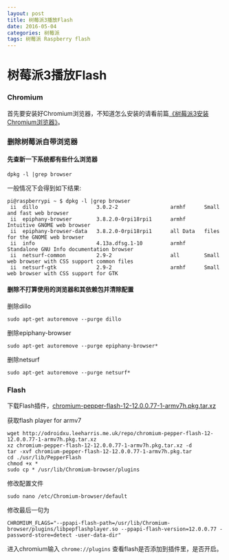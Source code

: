 ```yaml
---
layout: post
title: 树莓派3播放Flash
date: 2016-05-04
categories: 树莓派
tags: 树莓派 Raspberry flash
---
```


# 树莓派3播放Flash      

### Chromium

首先要安装好Chromium浏览器，不知道怎么安装的请看前篇[《树莓派3安装Chromium浏览器》](http://www.yupae.cn/2016-04-23-raspi-chromium)。

### 删除树莓派自带浏览器

#### 先查新一下系统都有些什么浏览器

`
dpkg -l |grep browser
`

一般情况下会得到如下结果:

```
pi@raspberrypi ~ $ dpkg -l |grep browser
 ii  dillo                   3.0.2-2                 armhf      Small and fast web browser
 ii  epiphany-browser        3.8.2.0-0rpi18rpi1      armhf      Intuitive GNOME web browser
 ii  epiphany-browser-data   3.8.2.0-0rpi18rpi1      all Data   files for the GNOME web browser
 ii  info                    4.13a.dfsg.1-10         armhf      Standalone GNU Info documentation browser
 ii  netsurf-common          2.9-2                   all        Small web browser with CSS support common files
 ii  netsurf-gtk             2.9-2                   armhf      Small web browser with CSS support for GTK
```


#### 删除不打算使用的浏览器和其依赖包并清除配置

删除dillo

`
sudo apt-get autoremove --purge dillo
`

删除epiphany-browser

`
sudo apt-get autoremove --purge epiphany-browser*
`

删除netsurf

`
sudo apt-get autoremove --purge netsurf*
`

### Flash

下载Flash插件，[chromium-pepper-flash-12-12.0.0.77-1-armv7h.pkg.tar.xz](http://odroidxu.leeharris.me.uk/repo/chromium-pepper-flash-12-12.0.0.77-1-armv7h.pkg.tar.xz)

获取flash player for armv7


```
wget http://odroidxu.leeharris.me.uk/repo/chromium-pepper-flash-12-12.0.0.77-1-armv7h.pkg.tar.xz
xz chromium-pepper-flash-12-12.0.0.77-1-armv7h.pkg.tar.xz -d
tar -xvf chromium-pepper-flash-12-12.0.0.77-1-armv7h.pkg.tar
cd ./usr/lib/PepperFlash
chmod +x *
sudo cp * /usr/lib/Chromium-browser/plugins
```


修改配置文件

`
sudo nano /etc/Chromium-browser/default
`

修改最后一句为


`
CHROMIUM_FLAGS="--ppapi-flash-path=/usr/lib/Chromium-browser/plugins/libpepflashplayer.so --ppapi-flash-version=12.0.0.77 -password-store=detect -user-data-dir"
`

进入chromium输入
`
chrome://plugins
`
查看flash是否添加到插件里，是否开启。

    